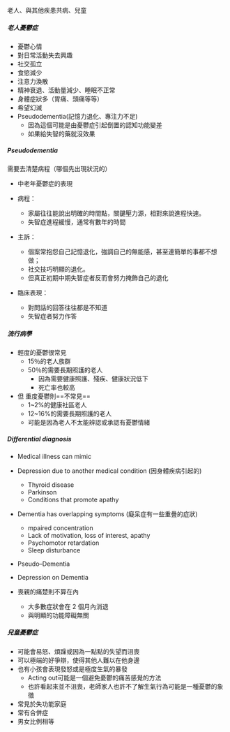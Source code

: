 老人、與其他疾患共病、兒童

##### 老人憂鬱症
- 憂鬱心情
- 對日常活動失去興趣
- 社交孤立
- 食慾減少
- 注意力渙散
- 精神衰退、活動量減少、睡眠不正常
- 身體症狀多（胃痛、頭痛等等）
- 希望幻滅
- Pseudodementia(記憶力退化、專注力不足)
	- 因為這個可能是由憂鬱症引起倒置的認知功能變差
	- 如果給失智的藥就沒效果

##### Pseudodementia
需要去清楚病程（哪個先出現狀況的）
- 中老年憂鬱症的表現
- 病程：
	- 家屬往往能說出明確的時間點，關鍵壓力源，相對來說進程快速。
	- 失智症進程緩慢，通常有數年的時間

- 主訴：
	- 個案常抱怨自己記憶退化，強調自己的無能感，甚至連簡單的事都不想做；
	- 社交技巧明顯的退化。
	- 但真正初期中期失智症者反而會努力掩飾自己的退化

- 臨床表現：
	- 對問話的回答往往都是不知道
	- 失智症者努力作答

##### 流行病學
- 輕度的憂鬱很常見
	- 15％的老人族群
	- 50％的需要長期照護的老人
		- 因為需要健康照護、殘疾、健康狀況低下
		- 死亡率也較高
- 但 重度憂鬱則==不常見==
	- 1~2%的健康社區老人
	- 12~16%的需要長期照護的老人
	- 可能是因為老人不太能辨認或承認有憂鬱情緒

##### Differential diagnosis
- Medical illness can mimic
- Depression due to another medical condition (因身體疾病引起的)
	- Thyroid disease
	- Parkinson 
	- Conditions that promote apathy
- Dementia has overlapping symptoms (癡呆症有一些重疊的症狀)
	- mpaired concentration
	- Lack of motivation, loss of interest, apathy
	- Psychomotor retardation
	- Sleep disturbance


- Pseudo–Dementia
- Depression on Dementia

- 喪親的痛楚則不算在內
	- 大多數症狀會在 2 個月內消退
	- 與明顯的功能障礙無關

##### 兒童憂鬱症
- 可能會易怒、煩躁或因為一點點的失望而沮喪
- 可以極端的好爭辯，使得其他人難以在他身邊
- 也有小孩會表現發怒或是極度生氣的暴發
	- Acting out可能是一個避免憂鬱的痛苦感覺的方法
	- 也許看起來並不沮喪，老師家人也許不了解生氣行為可能是一種憂鬱的象徵
- 常見於失功能家庭
- 常有合併症
- 男女比例相等

